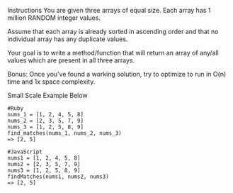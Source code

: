 Instructions
You are given three arrays of equal size. Each array has 1 million RANDOM integer values.

Assume that each array is already sorted in ascending order and that no individual array has any duplicate values.

Your goal is to write a method/function that will return an array of any/all values which are present in all three arrays.

Bonus: Once you’ve found a working solution, try to optimize to run in O(n) time and 1x space complexity.

Small Scale Example Below

    #Ruby
    nums_1 = [1, 2, 4, 5, 8]
    nums_2 = [2, 3, 5, 7, 9]
    nums_3 = [1, 2, 5, 8, 9]
    find_matches(nums_1, nums_2, nums_3)
    => [2, 5]

    #JavaScript
    nums1 = [1, 2, 4, 5, 8]
    nums2 = [2, 3, 5, 7, 9]
    nums3 = [1, 2, 5, 8, 9]
    findMatches(nums1, nums2, nums3)
    => [2, 5]
